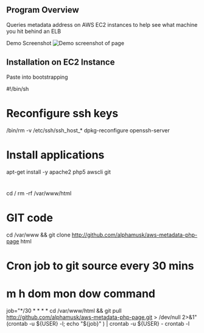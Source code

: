 Program Overview
-------------------------------
Queries metadata address on AWS EC2 instances to help see what machine you hit behind an ELB

Demo Screenshot
![Demo screenshot of page](https://raw.githubusercontent.com/alphamusk/aws-metadata-php-page/master/demo.tiff)

Installation on EC2 Instance
-------------------------------
Paste into bootstrapping

#!/bin/sh
#
# Reconfigure ssh keys
/bin/rm -v /etc/ssh/ssh_host_*
dpkg-reconfigure openssh-server
#
# Install applications
apt-get install -y apache2 php5 awscli git
#
cd /
rm -rf /var/www/html
#
# GIT  code
cd /var/www && git clone http://github.com/alphamusk/aws-metadata-php-page html
#
# Cron job to git source every 30 mins
# m h  dom mon dow   command
job="*/30 * * * *  cd /var/www/html && git pull http://github.com/alphamusk/aws-metadata-php-page.git > /dev/null 2>&1"
(crontab -u ${USER} -l; echo "${job}" ) | crontab -u ${USER} -
crontab -l




